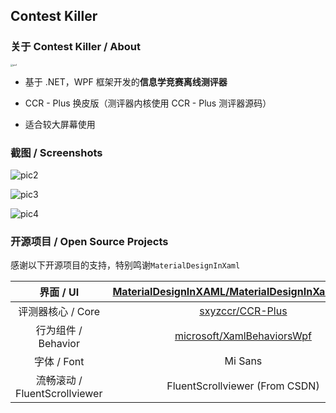 ## Contest Killer 

### 关于 Contest Killer / About

<img src="https://s1.ax1x.com/2023/03/20/ppN6Fuq.png" alt="pic1" style="zoom:25%;" />

- 基于 .NET，WPF 框架开发的**信息学竞赛离线测评器**

- CCR - Plus 换皮版（测评器内核使用 CCR - Plus 测评器源码）

- 适合较大屏幕使用

### 截图 / Screenshots

![pic2](https://s1.ax1x.com/2023/03/20/ppN6VET.png)

![pic3](https://s1.ax1x.com/2023/03/20/ppN6U8H.png)

![pic4](https://s1.ax1x.com/2023/03/20/ppN6dxA.png)



### 开源项目 / Open Source Projects

感谢以下开源项目的支持，特别鸣谢`MaterialDesignInXaml`

|           界面 / UI           | [MaterialDesignInXAML/MaterialDesignInXamlToolkit)](https://github.com/MaterialDesignInXAML/MaterialDesignInXamlToolkit) |
| :---------------------------: | :----------------------------------------------------------: |
|       评测器核心 / Core       |   [sxyzccr/CCR-Plus](https://github.com/sxyzccr/CCR-Plus)    |
|      行为组件 / Behavior      | [microsoft/XamlBehaviorsWpf](https://github.com/microsoft/XamlBehaviorsWpf) |
|          字体 / Font          |                           Mi Sans                            |
| 流畅滚动 / FluentScrollviewer |                FluentScrollviewer (From CSDN)                |

